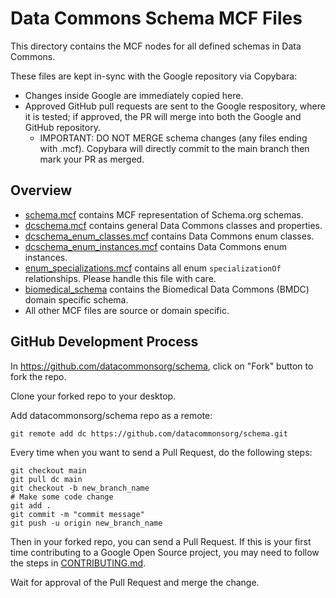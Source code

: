 # Data Commons Schema MCF Files

This directory contains the MCF nodes for all defined schemas in Data Commons.

These files are kept in-sync with the Google repository via Copybara:

-   Changes inside Google are immediately copied here.
-   Approved GitHub pull requests are sent to the Google respository, where it
    is tested; if approved, the PR will merge into both the Google and GitHub
    repository.
    -   IMPORTANT: DO NOT MERGE schema changes (any files ending with .mcf).
        Copybara will directly commit to the main branch then mark your PR as
        merged.

## Overview

- [schema.mcf](schema.mcf) contains MCF representation of Schema.org schemas.
- [dcschema.mcf](dcschema.mcf) contains general Data Commons classes and properties.
- [dcschema_enum_classes.mcf](dcschema_enum_classes.mcf) contains Data Commons enum classes.
- [dcschema_enum_instances.mcf](dcschema_enum_instances.mcf) contains Data Commons enum instances.
- [enum_specializations.mcf](enum_specializations.mcf) contains all enum `specializationOf`
  relationships.
  Please handle this file with care.
- [biomedical_schema](biomedical_schema) contains the Biomedical Data Commons (BMDC) domain
  specific schema.
- All other MCF files are source or domain specific.

## GitHub Development Process

In https://github.com/datacommonsorg/schema, click on "Fork" button to fork the
repo.

Clone your forked repo to your desktop.

Add datacommonsorg/schema repo as a remote:

```shell
git remote add dc https://github.com/datacommonsorg/schema.git
```

Every time when you want to send a Pull Request, do the following steps:

```shell
git checkout main
git pull dc main
git checkout -b new_branch_name
# Make some code change
git add .
git commit -m "commit message"
git push -u origin new_branch_name
```

Then in your forked repo, you can send a Pull Request. If this is your first
time contributing to a Google Open Source project, you may need to follow the
steps in [CONTRIBUTING.md](CONTRIBUTING.md).

Wait for approval of the Pull Request and merge the change.
